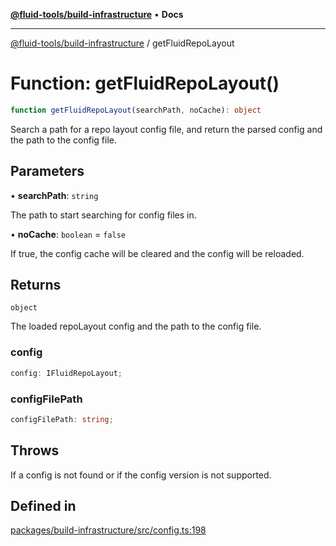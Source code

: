 [**@fluid-tools/build-infrastructure**](../README.md) • **Docs**

***

[@fluid-tools/build-infrastructure](../README.md) / getFluidRepoLayout

# Function: getFluidRepoLayout()

```ts
function getFluidRepoLayout(searchPath, noCache): object
```

Search a path for a repo layout config file, and return the parsed config and the path to the config file.

## Parameters

• **searchPath**: `string`

The path to start searching for config files in.

• **noCache**: `boolean` = `false`

If true, the config cache will be cleared and the config will be reloaded.

## Returns

`object`

The loaded repoLayout config and the path to the config file.

### config

```ts
config: IFluidRepoLayout;
```

### configFilePath

```ts
configFilePath: string;
```

## Throws

If a config is not found or if the config version is not supported.

## Defined in

[packages/build-infrastructure/src/config.ts:198](https://github.com/microsoft/FluidFramework/blob/main/build-tools/packages/build-infrastructure/src/config.ts#L198)
